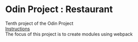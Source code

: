 # Odin Project : Restaurant

Tenth project of the Odin Project <br />
[Instructions](https://www.theodinproject.com/lessons/node-path-javascript-restaurant-page) <br />
 The focus of this project is to create modules using webpack <br />
